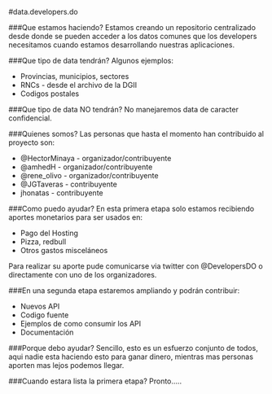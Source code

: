 #data.developers.do

###Que estamos haciendo?
Estamos creando un repositorio centralizado desde donde se pueden acceder a los datos comunes que los developers necesitamos cuando estamos desarrollando nuestras aplicaciones.

###Que tipo de data tendrán?
Algunos ejemplos:
* Provincias, municipios, sectores
* RNCs - desde el archivo de la DGII
* Codigos postales

###Que tipo de data NO tendrán?
No manejaremos data de caracter confidencial.

###Quienes somos?
Las personas que hasta el momento han contribuido al proyecto son:
* @HectorMinaya - organizador/contribuyente
* @amhedH - organizador/contribuyente
* @rene_olivo - organizador/contribuyente
* @JGTaveras - contribuyente
* jhonatas - contribuyente

###Como puedo ayudar?
En esta primera etapa solo estamos recibiendo aportes monetarios para ser usados en:
* Pago del Hosting
* Pizza, redbull
* Otros gastos misceláneos

Para realizar su aporte pude comunicarse via twitter con @DevelopersDO o directamente con uno de los organizadores.

###En una segunda etapa estaremos ampliando y podrán contribuir:
* Nuevos API
* Codigo fuente
* Ejemplos de como consumir los API
* Documentación

###Porque debo ayudar?
Sencillo, esto es un esfuerzo conjunto de todos, aqui nadie esta haciendo esto para ganar dinero, mientras mas personas aporten mas lejos podemos llegar.

###Cuando estara lista la primera etapa?
Pronto.....